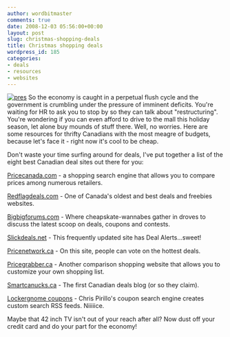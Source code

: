 ```yaml
---
author: wordbitmaster
comments: true
date: 2008-12-03 05:56:00+00:00
layout: post
slug: christmas-shopping-deals
title: Christmas shopping deals
wordpress_id: 185
categories:
- deals
- resources
- websites
---
```


[![pres](http://wordbit.freehostia.com/wp-content/uploads/2008/12/pres_thumb.jpg)](http://wordbit.freehostia.com/wp-content/uploads/2008/12/pres.jpg) So the economy is caught in a perpetual flush cycle and the government is crumbling under the pressure of imminent deficits. You're waiting for HR to ask you to stop by so they can talk about "restructuring". You're wondering if you can even afford to drive to the mall this holiday season, let alone buy mounds of stuff there. Well, no worries. Here are some resources for thrifty Canadians with the most meagre of budgets, because let's face it - right now it's cool to be cheap.

Don't waste your time surfing around for deals, I've put together a list of the eight best Canadian deal sites out there for you:
<!-- more -->
 

[Pricecanada.com](http://www.pricecanada.com/) - a shopping search engine that allows you to compare prices among numerous retailers.

[Redflagdeals.com](http://www.redflagdeals.com/) - One of Canada's oldest and best deals and freebies websites.

[Bigbigforums.com](http://www.bigbigforums.com/) - Where cheapskate-wannabes gather in droves to discuss the latest scoop on deals, coupons and contests.

[Slickdeals.net](http://slickdeals.net/) - This frequently updated site has Deal Alerts...sweet!

[Pricenetwork.ca](http://www.pricenetwork.ca/deals.php?d=315&s=0) - On this site, people can vote on the hottest deals.

[Pricegrabber.ca](http://www.pricegrabber.ca/) - Another comparison shopping website that allows you to customize your own shopping list.

[Smartcanucks.ca](http://smartcanucks.ca/) - The first Canadian deals blog (or so they claim).

[Lockergnome coupons](http://coupons.lockergnome.com/) - Chris Pirillo's coupon search engine creates custom search RSS feeds. Niiiiice.

Maybe that 42 inch TV isn't out of your reach after all? Now dust off your credit card and do your part for the economy!

